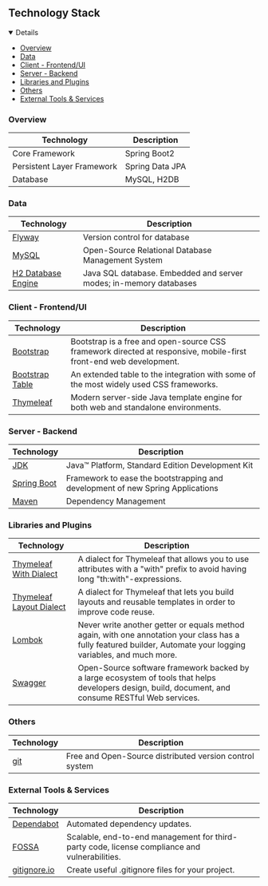 ## Technology Stack

<details open="open">
	<ul>
		<li><a href="#overview">Overview</a></li>
		<li><a href="#data">Data</a></li>
		<li><a href="#client---frontend-ui">Client - Frontend/UI</a></li>
		<li><a href="#server---backend">Server - Backend</a></li>
		<li><a href="#libraries-and-plugins">Libraries and Plugins</a></li>
		<li><a href="#others">Others</a></li>
		<li><a href="#external-tools---services">External Tools &amp; Services</a></li>
	</ul>
</details>

### Overview

|Technology                |Description         |
|--------------------------|--------------------|
|Core Framework            |Spring Boot2        |
|Persistent Layer Framework|Spring Data JPA     |
|Database                  |MySQL, H2DB         |

### Data

|                 Technology                                               |                              Description                        |
|--------------------------------------------------------------------------|-----------------------------------------------------------------|
|<a href="https://flywaydb.org/">Flyway</a>                                |Version control for database                                     |
|<a href="https://www.mysql.com/">MySQL</a>                                |Open-Source Relational Database Management System                |
|<a href="https://www.h2database.com/html/main.html">H2 Database Engine</a>|Java SQL database. Embedded and server modes; in-memory databases|

### Client - Frontend/UI

|                 Technology                               |                                           Description                                                           |
|----------------------------------------------------------|-----------------------------------------------------------------------------------------------------------------|
|<a href="https://getbootstrap.com/">Bootstrap</a>         |Bootstrap is a free and open-source CSS framework directed at responsive, mobile-first front-end web development.|
|<a href="https://bootstrap-table.com/">Bootstrap Table</a>|An extended table to the integration with some of the most widely used CSS frameworks.                           |
|<a href="https://www.thymeleaf.org/">Thymeleaf</a>        |Modern server-side Java template engine for both web and standalone environments.                                |

### Server - Backend

|                                            Technology                                               |                              Description                                     |
|-----------------------------------------------------------------------------------------------------|------------------------------------------------------------------------------|
|<a href="http://www.oracle.com/technetwork/java/javase/downloads/jdk8-downloads-2133151.html">JDK</a>|Java™ Platform, Standard Edition Development Kit                              |
|<a href="https://spring.io/projects/spring-boot">Spring Boot</a>                                     |Framework to ease the bootstrapping and development of new Spring Applications|
|<a href="https://maven.apache.org/">Maven</a>                                                        |Dependency Management                                                         |

###  Libraries and Plugins

|                                      Technology                                               |                              Description                                                                                                                      |
|-----------------------------------------------------------------------------------------------|---------------------------------------------------------------------------------------------------------------------------------------------------------------|
|<a href="https://github.com/Antibrumm/thymeleaf-extras-with-dialect">Thymeleaf With Dialect</a>|A dialect for Thymeleaf that allows you to use attributes with a &quot;with&quot; prefix to avoid having long &quot;th:with&quot;-expressions.                 |
|<a href="https://github.com/ultraq/thymeleaf-layout-dialect">Thymeleaf Layout Dialect</a>      |A dialect for Thymeleaf that lets you build layouts and reusable templates in order to improve code reuse.                                                     |
|<a href="https://projectlombok.org/">Lombok</a>                                                |Never write another getter or equals method again, with one annotation your class has a fully featured builder, Automate your logging variables, and much more.|
|<a href="https://swagger.io/">Swagger</a>                                                      |Open-Source software framework backed by a large ecosystem of tools that helps developers design, build, document, and consume RESTful Web services.           |

### Others 

|                 Technology                                               |                              Description                                                                                  |
|--------------------------------------------------------------------------|---------------------------------------------------------------------------------------------------------------------------|
|<a href="https://git-scm.com/">git</a>                                    |Free and Open-Source distributed version control system                                                                    |

### External Tools & Services

|                                          Technology                                                              |                              Description                                                                                                                                     |
|------------------------------------------------------------------------------------------------------------------|------------------------------------------------------------------------------------------------------------------------------------------------------------------------------|
|<a href="https://dependabot.com/">Dependabot</a>                                                                  |Automated dependency updates.                                                                                                                                                 |
|<a href="https://fossa.com/">FOSSA</a>                                                                            |Scalable, end-to-end management for third-party code, license compliance and vulnerabilities.                                                                                 |
|<a href="https://www.toptal.com/developers/gitignore/api/java,eclipse,intellij">gitignore.io</a>                  |Create useful .gitignore files for your project.                                                                                                                              |
